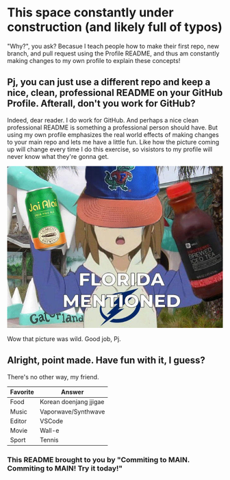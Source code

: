# This space constantly under construction (and likely full of typos)
"Why?", you ask? Becasue I teach people how to make their first repo, new branch, and pull request using the Profile README, and thus am constantly making changes to my own profile to explain these concepts! 

## Pj, you can just use a different repo and keep a nice, clean, professional README on your GitHub Profile. Afterall, don't you work for GitHub? 

Indeed, dear reader. I do work for GitHub. And perhaps a nice clean professional README is something a professional person should have. But using my own profile emphasizes the real world effects of making changes to your main repo and lets me have a little fun. Like how the picture coming up will change every time I do this exercise, so visistors to my profile will never know what they're gonna get. 

![BLANK mentioned meme with the anime girl holding a publix iced tea, a florida based beer, weraing a florida gators hat in front of the gatorland attraction. The text at the bottom that reads Florida Mentioned!](https://github.com/metzinaround/metzinaround/blob/main/assets/florida_mentioned.jpeg)

Wow that picture was wild. Good job, Pj. 

## Alright, point made. Have fun with it, I guess?

There's no other way, my friend. 

|Favorite|Answer|
|----|----|
|Food| Korean doenjang jjigae|
|Music| Vaporwave/Synthwave|
|Editor|VSCode|
|Movie| Wall-e|
|Sport| Tennis|

### This README brought to you by "Commiting to MAIN. Commiting to MAIN! Try it today!"